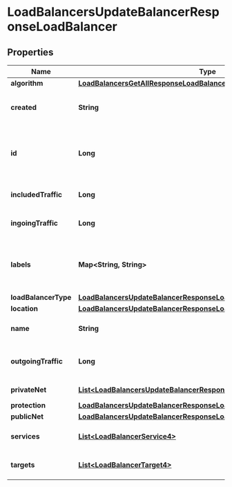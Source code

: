 

# LoadBalancersUpdateBalancerResponseLoadBalancer


## Properties

| Name | Type | Description | Notes |
|------------ | ------------- | ------------- | -------------|
|**algorithm** | [**LoadBalancersGetAllResponseLoadBalancersInnerAlgorithm**](LoadBalancersGetAllResponseLoadBalancersInnerAlgorithm.md) |  |  |
|**created** | **String** | Point in time when the Resource was created (in ISO-8601 format). |  |
|**id** | **Long** | ID of the Resource. Limited to 52 bits to ensure compatibility with JSON double precision floats.  |  |
|**includedTraffic** | **Long** | Free Traffic for the current billing period in bytes |  |
|**ingoingTraffic** | **Long** | Inbound Traffic for the current billing period in bytes |  |
|**labels** | **Map&lt;String, String&gt;** | User-defined labels (&#x60;key/value&#x60; pairs) for the Resource. For more information, see \&quot;[Labels](https://docs.hetzner.cloud)\&quot;.  |  |
|**loadBalancerType** | [**LoadBalancersUpdateBalancerResponseLoadBalancerLoadBalancerType**](LoadBalancersUpdateBalancerResponseLoadBalancerLoadBalancerType.md) |  |  |
|**location** | [**LoadBalancersUpdateBalancerResponseLoadBalancerLocation**](LoadBalancersUpdateBalancerResponseLoadBalancerLocation.md) |  |  |
|**name** | **String** | Name of the Resource. Must be unique per Project. |  |
|**outgoingTraffic** | **Long** | Outbound Traffic for the current billing period in bytes |  |
|**privateNet** | [**List&lt;LoadBalancersUpdateBalancerResponseLoadBalancerPrivateNetInner&gt;**](LoadBalancersUpdateBalancerResponseLoadBalancerPrivateNetInner.md) | Private networks information |  |
|**protection** | [**LoadBalancersUpdateBalancerResponseLoadBalancerProtection**](LoadBalancersUpdateBalancerResponseLoadBalancerProtection.md) |  |  |
|**publicNet** | [**LoadBalancersUpdateBalancerResponseLoadBalancerPublicNet**](LoadBalancersUpdateBalancerResponseLoadBalancerPublicNet.md) |  |  |
|**services** | [**List&lt;LoadBalancerService4&gt;**](LoadBalancerService4.md) | List of services that belong to this Load Balancer |  |
|**targets** | [**List&lt;LoadBalancerTarget4&gt;**](LoadBalancerTarget4.md) | List of targets that belong to this Load Balancer |  |



